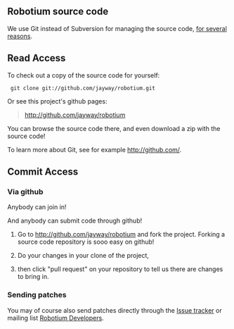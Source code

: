 ## Robotium source code ##

We use Git instead of Subversion for managing the source code, [for several reasons](http://whygitisbetterthanx.com/).


## Read Access ##

To check out a copy of the source code for yourself:

```
 git clone git://github.com/jayway/robotium.git
```

Or see this project's github pages:

> http://github.com/jayway/robotium


You can browse the source code there, and even download a zip with the source code!

To learn more about Git, see for example http://github.com/.


## Commit Access ##

### Via github ###

Anybody can join in!

And anybody can submit code through github!

1. Go to http://github.com/jayway/robotium and fork the project. Forking a source code repository is sooo easy on github!

2. Do your changes in your clone of the project,

3. then click "pull request" on your repository to tell us there are changes to bring in.

### Sending patches ###
You may of course also send patches directly through the [Issue tracker](http://code.google.com/p/robotium/issues/list) or mailing list [Robotium Developers](http://groups.google.com/group/robotium-developers).